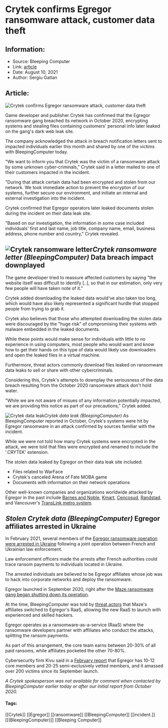 # Crytek confirms Egregor ransomware attack, customer data theft
### 

## Information:
+ Source: Bleeping Computer
+ Link: [article](https://www.bleepingcomputer.com/news/security/crytek-confirms-egregor-ransomware-attack-customer-data-theft/)
+ Date: August 10, 2021
+ Author: Sergiu Gatlan


## Article:
![Crytek confirms Egregor ransomware attack, customer data theft](https://www.bleepstatic.com/content/hl-images/2021/08/10/Crytek.jpg)


Game developer and publisher Crytek has confirmed that the Egregor ransomware gang breached its network in October 2020, encrypting systems and stealing files containing customers' personal info later leaked on the gang's dark web leak site.


The company acknowledged the attack in breach notification letters sent to impacted individuals earlier this month and shared by one of the victims with BleepingComputer today.



"We want to inform you that Crytek was the victim of a ransomware attack by some unknown cyber-criminals," Crytek said in a letter mailed to one of their customers impacted in the incident.


"During that attack certain data had been encrypted and stolen from our network. We took immediate action to prevent the encrypton of our systems, further secure our environment, and initiate an internal and external investigation into the incident.


Crytek confirmed that Egregor operators later leaked documents stolen during the incident on their data leak site.


"Based on our investigation, the information in some case included individuals' first and last name, job title, company name, email, business address, phone number and country," Crytek revealed.



![Crytek ransomware letter](https://www.bleepstatic.com/images/news/u/1109292/2021/Crytek-ransomware-letter.jpg)*Crytek ransomware letter (BleepingComputer)*
Data breach impact downplayed
-----------------------------


The game developer tried to reassure affected customers by saying "the website itself was difficult to identify [..], so that in our estimation, only very few people will have taken note of it."


Crytek added downloading the leaked data would've also taken too long, which would have also likely represented a significant hurdle that stopped people from trying to grab it.


Crytek also believes that those who attempted downloading the stolen data were discouraged by the "huge risk" of compromising their systems with malware embedded in the leaked documents.


While these points would make sense for individuals with little to no experience in using computers, most people who would want and know how to get their hands on this type of data would likely use downloaders and open the leaked files in a virtual machine.


Furthermore, threat actors commonly download files leaked on ransomware data leaks to sell or share with other cybercriminals.


Considering this, Crytek's attempts to downplay the seriousness of the data breach resulting from the October 2020 ransomware attack don't hold water.


"While we are not aware of misues of any information potentially impacted, we are providing this notice as part of our precautions," Crytek added.



![Crytek data leak](https://www.bleepstatic.com/images/news/u/1109292/2021/Crytek-data-leak.jpg)*Crytek data leak (BleepingComputer)*
As BleepingComputer reported in October, Crytek's systems were hit by Egregor ransomware in an attack confirmed by sources familiar with the incident.


While we were not told how many Crytek systems were encrypted in the attack, we were told that files were encrypted and renamed to include the '.CRYTEK' extension.


The stolen data leaked by Egregor on their data leak site included:


* Files related to WarFace
* Crytek's canceled Arena of Fate MOBA game
* Documents with information on their network operations


Other well-known companies and organizations worldwide attacked by Egregor in the past include [Barnes and Noble](https://www.bleepingcomputer.com/news/security/barnes-and-noble-hit-by-egregor-ransomware-strange-data-leaked/), [Kmart](https://www.bleepingcomputer.com/news/security/kmart-nationwide-retailer-suffers-a-ransomware-attack/), [Cencosud](https://www.bleepingcomputer.com/news/security/retail-giant-cencosud-hit-by-egregor-ransomware-attack-stores-impacted/), [Randstad](https://www.bleepingcomputer.com/news/security/largest-global-staffing-agency-randstad-hit-by-egregor-ransomware/), and Vancouver's [TransLink metro system](https://www.bleepingcomputer.com/news/security/metro-vancouvers-transit-system-hit-by-egregor-ransomware/).



![Stolen Crytek data](data:image/gif;base64,R0lGODlhAQABAAAAACH5BAEKAAEALAAAAAABAAEAAAICTAEAOw==)*Stolen Crytek data (BleepingComputer)*
Egregor affiliates arrested in Ukraine
--------------------------------------


In February 2021, several members of the [Egregor ransomware operation were arrested in Ukraine](https://www.bleepingcomputer.com/news/security/egregor-ransomware-affiliates-arrested-by-ukrainian-french-police/) following a joint operation between French and Ukrainian law enforcement.


Law enforcement officers made the arrests after French authorities could trace ransom payments to individuals located in Ukraine.


The arrested individuals are believed to be Egregor affiliates whose job was to hack into corporate networks and deploy the ransomware.


Egregor launched in September 2020, right after the [Maze ransomware gang began shutting down its operation](https://www.bleepingcomputer.com/news/security/maze-ransomware-shuts-down-operations-denies-creating-cartel/). 


At the time, BleepingComputer was told by [threat actors](https://www.bleepingcomputer.com/news/security/maze-ransomware-is-shutting-down-its-cybercrime-operation/) that Maze's affiliates switched to Egregor's RaaS, allowing the new RaaS to launch with experienced and skilled hackers.


Egregor operates as a ransomware-as-a-service (RaaS) where the ransomware developers partner with affiliates who conduct the attacks, splitting the ransom payments.


As part of this arrangement, the core team earns between 20-30% of all paid ransoms, while affiliates pocketed the other 70-80%.


Cybersecurity firm Kivu said in a [February report](https://kivuconsulting.com/download/successful-ransomware-is-organized-crime-2/) that Egregor has 10-12 core members and 20-25 semi-exclusively vetted members, and it amassed over 200 victims since its September launch.


*A Crytek spokesperson was not available for comment when contacted by BleepingComputer earlier today or after our initial report from October 2020.*




#### Tags:
[[Crytek]] [[Egregor]] [[ransomware]] [[BleepingComputer]] [[incident.]] [[(BleepingComputer)]] [[Bleeping Computer]]
